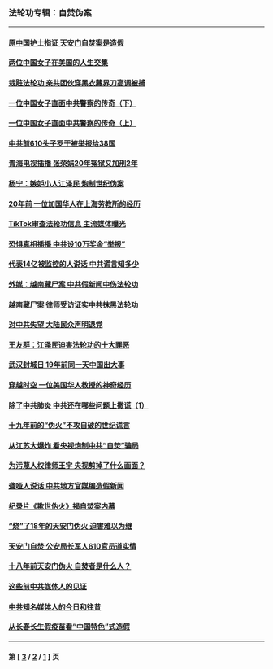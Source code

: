 ### 法轮功专辑：自焚伪案
---
#### [原中国护士指证 天安门自焚案是造假](../../pages/nf5562/n13172289.md?08220430) 
#### [两位中国女子在美国的人生交集](../../pages/nf5562/n13156138.md?08220430) 
#### [栽赃法轮功 亲共团伙穿黑衣藏界刀高调被捕](../../pages/nf5562/n13073780.md?08220430) 
#### [一位中国女子直面中共警察的传奇（下）](../../pages/nf5562/n12989706.md?08220430) 
#### [一位中国女子直面中共警察的传奇（上）](../../pages/nf5562/n12985072.md?08220430) 
#### [中共前610头子罗干被举报给38国](../../pages/nf5562/n12975419.md?08220430) 
#### [青海电视插播 张荣娟20年冤狱又加刑2年](../../pages/nf5562/n12738166.md?08220430) 
#### [杨宁：嫉妒小人江泽民 炮制世纪伪案](../../pages/nf5562/n12724108.md?08220430) 
#### [20年前 一位加国华人在上海劳教所的经历](../../pages/nf5562/n12707932.md?08220430) 
#### [TikTok审查法轮功信息 主流媒体曝光](../../pages/nf5562/n12362336.md?08220430) 
#### [恐惧真相插播 中共设10万奖金“举报”](../../pages/nf5562/n12306396.md?08220430) 
#### [代表14亿被监控的人说话 中共谎言知多少](../../pages/nf5562/n12297484.md?08220430) 
#### [外媒：越南藏尸案 中共假新闻中伤法轮功](../../pages/nf5562/n12264411.md?08220430) 
#### [越南藏尸案 律师受访证实中共抹黑法轮功](../../pages/nf5562/n12261878.md?08220430) 
#### [对中共失望 大陆民众声明退党](../../pages/nf5562/n12187315.md?08220430) 
#### [王友群：江泽民迫害法轮功的十大罪恶](../../pages/nf5562/n12169074.md?08220430) 
#### [武汉封城日 19年前同一天中国出大事](../../pages/nf5562/n12150901.md?08220430) 
#### [穿越时空  一位美国华人教授的神奇经历](../../pages/nf5562/n12097460.md?08220430) 
#### [除了中共肺炎 中共还在哪些问题上撒谎（1）](../../pages/nf5562/n11955770.md?08220430) 
#### [十九年前的“伪火”不攻自破的世纪谎言](../../pages/nf5562/n11813238.md?08220430) 
#### [从江苏大爆炸 看央视炮制中共“自焚”骗局](../../pages/nf5562/n11140275.md?08220430) 
#### [为污蔑人权律师王宇 央视剪掉了什么画面？](../../pages/nf5562/n11130142.md?08220430) 
#### [聋哑人说话 中共地方官媒编造假新闻](../../pages/nf5562/n11006067.md?08220430) 
#### [纪录片《欺世伪火》揭自焚案内幕](../../pages/nf5562/n11002664.md?08220430) 
#### [“烧”了18年的天安门伪火 迫害难以为继](../../pages/nf5562/n10996660.md?08220430) 
#### [天安门自焚 公安局长军人610官员道实情](../../pages/nf5562/n10997098.md?08220430) 
#### [十八年前天安门伪火 自焚者是什么人？](../../pages/nf5562/n10996556.md?08220430) 
#### [这些前中共媒体人的见证](../../pages/nf5562/n10845276.md?08220430) 
#### [中共知名媒体人的今日和往昔](../../pages/nf5562/n10843569.md?08220430) 
#### [从长春长生假疫苗看“中国特色”式造假](../../pages/nf5562/n10684053.md?08220430) 

---
#### 第 [ [3](./3.md?08220430) / [2](./2.md?08220430) / [1](./1.md?08220430) ] 页
